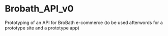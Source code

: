 # Brobath_API_v0
Prototyping of an API for BroBath e-commerce (to be used afterwords for a prototype site and a prototype app)
